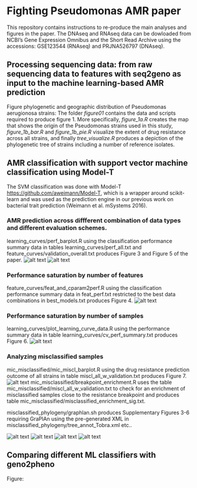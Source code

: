 # Fighting Pseudomonas AMR paper 
This repository contains instructions to re-produce the main analyses and figures in the paper. The DNAseq and RNAseq data can be dowloaded from NCBI’s Gene Expression Omnibus and the Short Read Archive using the accessions: GSE123544 (RNAseq) and PRJNA526797 (DNAseq).
## Processing sequencing data: from raw sequencing data to features with seq2geno as input to the machine learning-based AMR prediction 
Figure phylogenetic and geographic distribution of Pseudomonas aerugionosa strains:
The folder *figure01* contains the data and scripts required to produce figure 1. More specifically, *figure_1a.R* creates the map that shows the origin of the Pseudomonas strains used in this study, *figure_1b_bar.R* and *figure_1b_pie.R* visualize the extent of drug resistance across all strains, and finally *tree_visualize.R* produces a depiction of the phylogenetic tree of strains including a number of reference isolates.  
## AMR classification with support vector machine classification using Model-T
The SVM classification was done with Model-T https://github.com/aweimann/Model-T, which is a wrapper around scikit-learn and was used as the prediction engine in our previous work on bacterial trait prediction (Weimann et al. mSystems 2016).
### AMR prediction across diffferent combination of data types and different evaluation schemes.
learning_curves/perf_barplot.R using the classification performance summary data in tables learning_curves/perf_all.txt and feature_curves/validation_overall.txt produces Figure 3 and Figure 5 of the paper.
![alt text](https://github.com/hzi-bifo/Fighting_PA_AMR_paper/blob/master/learning_curves/cv_acc_standardcv_barplot_all_measures.png)
![alt text](https://github.com/hzi-bifo/Fighting_PA_AMR_paper/blob/master/learning_curves/cv_acc_standard_vs_blockcv_boxplot_all.png)
### Performance saturation by number of features
feature_curves/feat_and_cparam2perf.R using the classification performance summary data in feat_perf.txt restricted to the best data combinations in best_models.txt produces Figure 4. 
![alt text](https://github.com/hzi-bifo/Fighting_PA_AMR_paper/blob/master/feature_curves/c-param_vs_perf.png)
### Performance saturation by number of samples
learning_curves/plot_learning_curve_data.R using the performance summary data in table learning_curves/cv_perf_summary.txt produces Figure 6.
![alt text](https://github.com/hzi-bifo/Fighting_PA_AMR_paper/blob/master/learning_curves/learning_curve_selected.png)
### Analyzing misclassified samples
mic_misclassified/mic_miscl_barplot.R using the drug resistance prediction outcome of all strains in table miscl_all_w_validation.txt produces Figure 7. 
![alt text](https://github.com/hzi-bifo/Fighting_PA_AMR_paper/blob/master/mic_misclassified/mic_vs_miscl_selected.png)
mic_misclassified/breakpoint_enrichment.R uses the table mic_misclassified/miscl_all_w_validation.txt to check for an enrichment of misclassified samples close to the resistance breakpoint and produces table mic_misclassified/misclassified_enrichment_sig.txt. 

misclassified_phylogeny/graphlan.sh produces Supplementary Figures 3-6 requiring GraPlAn using the pre-generated XML in misclassified_phylogeny/tree_annot_Tobra.xml etc..

![alt text](https://raw.githubusercontent.com/hzi-bifo/Fighting_PA_AMR_paper/master/misclassified_phylogeny/tree_cefta.png?token=ALaNNU2IVQ_kAx8ScAlPS-wl4KoI_0Thks5cmLU6wA%3D%3D)
![alt text](https://github.com/hzi-bifo/Fighting_PA_AMR_paper/blob/master/misclassified_phylogeny/tree_cipro.png)
![alt text](https://github.com/hzi-bifo/Fighting_PA_AMR_paper/blob/master/misclassified_phylogeny/tree_mero.png)
![alt text](https://github.com/hzi-bifo/Fighting_PA_AMR_paper/blob/master/misclassified_phylogeny/tree_tobra.png)
## Comparing different ML classifiers with geno2pheno 
Figure:
